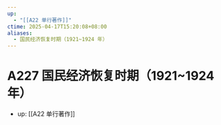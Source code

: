 ```yaml
---
up:
  - "[[A22 单行著作]]"
ctime: 2025-04-17T15:20:08+08:00
aliases:
  - 国民经济恢复时期（1921~1924 年）
---
```


# A227 国民经济恢复时期（1921~1924 年）

- up: [[A22 单行著作]]
